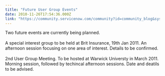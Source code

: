 ```yaml
---
title: "Future User Group Events"
date: 2010-11-26T17:54:36.000Z
link: "https://community.servicenow.com/community?id=community_blog&sys_id=21fde22ddbd0dbc01dcaf3231f9619c5"
---
```

<p>Two future events are currently being planned.<br /><br />A special interest group to be held at Brit Insurance, 19th Jan 2011. An afternoon session focusing on one area of interest. Details to be confirmed.<br /><br />2nd User Group Meeting. To be hosted at Warwick Universty in March 2011. Morning session, followed by techincal afternoon sessions. Date and deatils to be advised.</p>